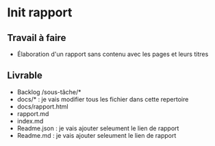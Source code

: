 # Init rapport

## Travail à faire

- Élaboration d'un rapport sans contenu avec les pages et leurs titres

## Livrable 

- Backlog /sous-tâche/*
- docs/* : je vais modifier tous les fichier dans cette repertoire
- docs/rapport.html
- rapport.md
- index.md
- Readme.json : je vais ajouter seleument le lien de rapport
- Readme.md  : je vais ajouter seleument le lien de rapport